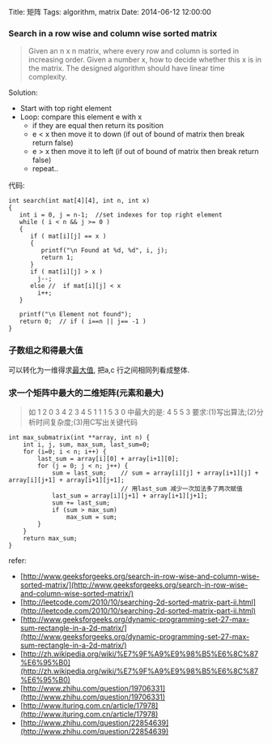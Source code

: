 Title: 矩阵
Tags: algorithm, matrix
Date: 2014-06-12 12:00:00

### Search in a row wise and column wise sorted matrix
> Given an n x n matrix, where every row and column is sorted in increasing order. Given a number x, how to decide whether this x is in the matrix. The designed algorithm should have linear time complexity.

Solution:
- Start with top right element
- Loop: compare this element e with x
    - if they are equal then return its position
    - e < x then move it to down (if out of bound of matrix then break return false)
    - e > x then move it to left (if out of bound of matrix then break return false)
    - repeat..

代码:

    int search(int mat[4][4], int n, int x)
    {
       int i = 0, j = n-1;  //set indexes for top right element
       while ( i < n && j >= 0 )
       {
          if ( mat[i][j] == x )
          {
             printf("\n Found at %d, %d", i, j);
             return 1;
          }
          if ( mat[i][j] > x )
            j--;
          else //  if mat[i][j] < x
            i++;
       }
     
       printf("\n Element not found");
       return 0;  // if ( i==n || j== -1 )
    }

### 子数组之和得最大值
可以转化为一维得求[最大值](/posts/adt/array-part-5.html), 把a,c 行之间相同列看成整体.

### 求一个矩阵中最大的二维矩阵(元素和最大)
> 如
1 2 0 3 4
2 3 4 5 1
1 1 5 3 0
中最大的是:
4 5
5 3
要求:(1)写出算法;(2)分析时间复杂度;(3)用C写出关键代码


    int max_submatrix(int **array, int n) {
        int i, j, sum, max_sum, last_sum=0;
        for (i=0; i < n; i++) {
            last_sum = array[i][0] + array[i+1][0];
            for (j = 0; j < n; j++) {
                sum = last_sum;    // sum = array[i][j] + array[i+1][j] + array[i][j+1] + array[i+1][j+1]; 
                                   // 用last_sum 减少一次加法多了两次赋值
                last_sum = array[i][j+1] + array[i+1][j+1];
                sum += last_sum;
                if (sum > max_sum)
                    max_sum = sum;
            } 
        }
        return max_sum;
    }

refer:

- [http://www.geeksforgeeks.org/search-in-row-wise-and-column-wise-sorted-matrix/](http://www.geeksforgeeks.org/search-in-row-wise-and-column-wise-sorted-matrix/)
- [http://leetcode.com/2010/10/searching-2d-sorted-matrix-part-ii.html](http://leetcode.com/2010/10/searching-2d-sorted-matrix-part-ii.html)
- [http://www.geeksforgeeks.org/dynamic-programming-set-27-max-sum-rectangle-in-a-2d-matrix/](http://www.geeksforgeeks.org/dynamic-programming-set-27-max-sum-rectangle-in-a-2d-matrix/)
- [http://zh.wikipedia.org/wiki/%E7%9F%A9%E9%98%B5%E6%8C%87%E6%95%B0](http://zh.wikipedia.org/wiki/%E7%9F%A9%E9%98%B5%E6%8C%87%E6%95%B0)
- [http://www.zhihu.com/question/19706331](http://www.zhihu.com/question/19706331)
- [http://www.ituring.com.cn/article/17978](http://www.ituring.com.cn/article/17978)
- [http://www.zhihu.com/question/22854639](http://www.zhihu.com/question/22854639)
